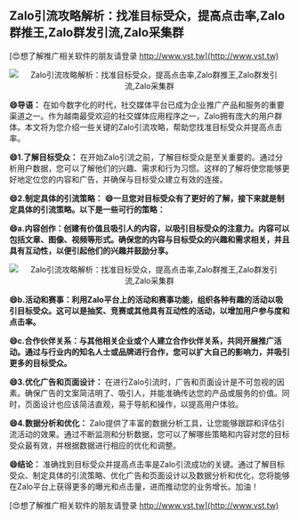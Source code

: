 ## **Zalo引流攻略解析：找准目标受众，提高点击率,Zalo群推王,Zalo群发引流,Zalo采集群**

[😍想了解推广相关软件的朋友请登录 http://www.vst.tw](http://www.vst.tw)

 <center><img src="https://vst.tw/MP4/tuiguang/png/5.png" alt="Zalo引流攻略解析：找准目标受众，提高点击率,Zalo群推王,Zalo群发引流,Zalo采集群"></center>

**😄导语：**
在如今数字化的时代，社交媒体平台已成为企业推广产品和服务的重要渠道之一。作为越南最受欢迎的社交媒体应用程序之一，Zalo拥有庞大的用户群体。本文将为您介绍一些关键的Zalo引流攻略，帮助您找准目标受众并提高点击率。

**😄1.了解目标受众：**
在开始Zalo引流之前，了解目标受众是至关重要的。通过分析用户数据，您可以了解他们的兴趣、需求和行为习惯。这样的了解将使您能够更好地定位您的内容和广告，并确保与目标受众建立有效的连接。

**😄2.制定具体的引流策略：**
**😄一旦您对目标受众有了更好的了解，接下来就是制定具体的引流策略。以下是一些可行的策略：**

**😄a.内容创作：创建有价值且吸引人的内容，以吸引目标受众的注意力。内容可以包括文章、图像、视频等形式。确保您的内容与目标受众的兴趣和需求相关，并且具有互动性，以便引起他们的兴趣并鼓励分享。**

 <center><img src="https://vst.tw/MP4/tuiguang/png/6.png" alt="Zalo引流攻略解析：找准目标受众，提高点击率,Zalo群推王,Zalo群发引流,Zalo采集群"></center>

**😄b.活动和赛事：利用Zalo平台上的活动和赛事功能，组织各种有趣的活动以吸引目标受众。这可以是抽奖、竞赛或其他具有互动性的活动，以增加用户参与度和点击率。**

**😄c.合作伙伴关系：与其他相关企业或个人建立合作伙伴关系，共同开展推广活动。通过与行业内的知名人士或品牌进行合作，您可以扩大自己的影响力，并吸引更多的目标受众。**

**😄3.优化广告和页面设计：**
在进行Zalo引流时，广告和页面设计是不可忽视的因素。确保广告的文案简洁明了、吸引人，并能准确传达您的产品或服务的价值。同时，页面设计也应该简洁直观，易于导航和操作，以提高用户体验。

**😄4.数据分析和优化：**
Zalo提供了丰富的数据分析工具，让您能够跟踪和评估引流活动的效果。通过不断监测和分析数据，您可以了解哪些策略和内容对您的目标受众最有效，并根据数据进行相应的优化和调整。

**😄结论：**
准确找到目标受众并提高点击率是Zalo引流成功的关键。通过了解目标受众、制定具体的引流策略、优化广告和页面设计以及数据分析和优化，您将能够在Zalo平台上获得更多的曝光和点击量，进而推动您的业务增长。加油！

[😍想了解推广相关软件的朋友请登录 http://www.vst.tw](http://www.vst.tw)



